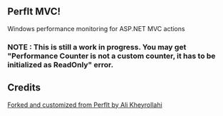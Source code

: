 ## PerfIt MVC!

Windows performance monitoring for ASP.NET MVC actions
### NOTE : This is still a work in progress. You may get "Performance Counter is not a custom counter, it has to be initialized as ReadOnly" error.
## Credits


[Forked and customized from PerfIt by Ali Kheyrollahi](https://github.com/aliostad/PerfIt)
